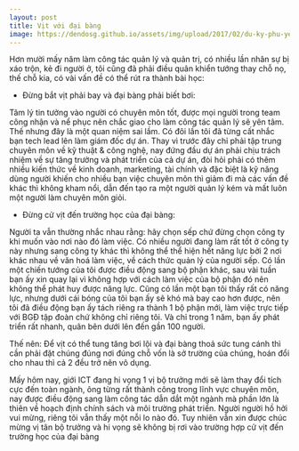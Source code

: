 ```yaml
---
layout: post
title: Vịt với đại bàng
image: https://dendosg.github.io/assets/img/upload/2017/02/du-ky-phu-yen-22.jpg
---
```

Hơn mười mấy năm làm công tác quản lý và quản trị, có nhiều lần nhân sự bị xáo trộn, kẻ đi người ở, tôi cũng đã phải điều quân khiển tướng thay chỗ nọ, thế chỗ kia, có vài vấn đề có thể rút ra thành bài học:

* Đừng bắt vịt phải bay và đại bàng phải biết bơi:

Tâm lý tin tưởng vào người có chuyên môn tốt, được mọi người trong team công nhận và nể phục nên chắc giao cho làm công tác quản lý sẽ yên tâm. Thế nhưng đây là một quan niệm sai lầm. Có đôi lần tôi đã từng cất nhắc bạn tech lead lên làm giám đốc dự án. Thay vì trước đây chỉ phải tập trung chuyên môn về kỹ thuật & công nghệ, nay đứng đầu dự án phải chịu trách nhiệm về sự tăng trưởng và phát triển của cả dự án, đòi hỏi phải có thêm nhiều kiến thức về kinh doanh, marketing, tài chính và đặc biệt là kỹ năng dùng người khiến cho nhiều bạn việc chuyên môn thì giảm đi mà các vấn đề khác thì không kham nổi, dẫn đến tạo ra một người quản lý kém và mất luôn một người làm chuyên môn giỏi.

* Đừng cử vịt đến trường học của đại bàng:

Người ta vẫn thường nhắc nhau rằng: hãy chọn sếp chứ đừng chọn công ty khi muốn vào nơi nào đó làm việc. Có nhiều người đang làm rất tốt ở công ty này nhưng sang công ty khác thì không thể thể hiện hết năng lực bởi 2 nơi khác nhau về văn hoá làm việc, về cách thức quản lý của người sếp. Có lần một chiến tướng của tôi được điều động sang bộ phận khác, sau vài tuần bạn ấy xin quay lại vì không hợp với cách làm việc của bộ phận đó nên không thể phát huy được năng lực. Cũng có lần một bạn tôi thấy rất có năng lực, nhưng dưới cái bóng của tôi bạn ấy sẽ khó mà bay cao hơn được, nên tôi đã điều động bạn ấy tách riêng ra thành 1 bộ phận mới, làm việc trực tiếp với BGĐ tập đoàn chứ không chỉ riêng tôi. Và chỉ trong 1 năm, bạn ấy phát triển rất nhanh, quân bên dưới lên đến gần 100 người.

Thế nên: Để vịt có thể tung tăng bơi lội và đại bàng thoả sức tung cánh thì cần phải đặt chúng đúng nơi đúng chỗ vốn là sở trường của chúng, hoán đổi cho nhau thì cả 2 đều trở nên vô dụng.

Mấy hôm nay, giới ICT đang hi vọng 1 vị bộ trưởng mới sẽ làm thay đổi tích cực đến toàn ngành, ông từng rất thành công trong lĩnh vực chuyên môn, nay được điều động sang làm công tác dẫn dắt một ngành mà phần lớn là thiên về hoạch định chính sách và môi trường phát triển. Người người hồ hởi vui mừng, riêng tôi vẫn thấy một nỗi lo nào đó. Tuy nhiên vẫn xin được chúc mừng vị tân bộ trưởng và hi vọng sẽ không bị rơi vào trường hợp cử vịt đến trường học của đại bàng
